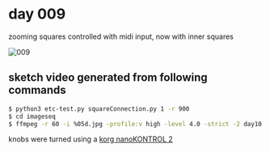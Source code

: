 # day 009

zooming squares controlled with midi input, now with inner squares

![009](https://github.com/burningion/daily-sketches/raw/master/009/images/00017.jpg)

## sketch video generated from following commands


```bash
$ python3 etc-test.py squareConnection.py 1 -r 900
$ cd imageseq
$ ffmpeg -r 60 -i %05d.jpg -profile:v high -level 4.0 -strict -2 day10.mp4
```

knobs were turned using a [korg nanoKONTROL 2](http://amzn.to/2DyAGNC)
